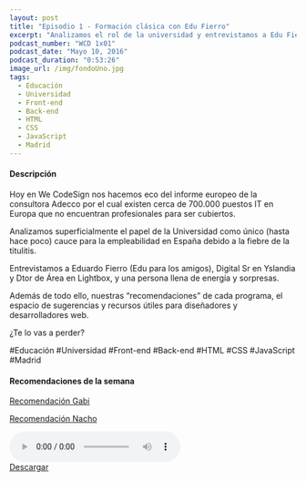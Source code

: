 ```yaml
---
layout: post
title: "Episodio 1 - Formación clásica con Edu Fierro"
excerpt: "Analizamos el rol de la universidad y entrevistamos a Edu Fierro, Digital Sr en Yslandia y docente en Lightbox."
podcast_number: "WCD 1x01"
podcast_date: "Mayo 10, 2016"
podcast_duration: "0:53:26"
image_url: /img/fondoUno.jpg
tags: 
  - Educación
  - Universidad
  - Front-end
  - Back-end
  - HTML
  - CSS
  - JavaScript
  - Madrid
---
```


#### Descripción

Hoy en We CodeSign nos hacemos eco del informe europeo de la consultora Adecco por el cual existen cerca de 700.000 puestos IT en Europa que no encuentran profesionales para ser cubiertos.
 
Analizamos superficialmente el papel de la Universidad como único (hasta hace poco) cauce para la empleabilidad en España debido a la fiebre de la titulitis.
 
Entrevistamos a Eduardo Fierro (Edu para los amigos), Digital Sr en Yslandia y Dtor de Área en Lightbox, y una persona llena de energía y sorpresas.
 
Además de todo ello, nuestras “recomendaciones” de cada programa, el espacio de sugerencias y recursos útiles para diseñadores y desarrolladores web.
 
¿Te lo vas a perder?

<div class="rule"></div>

  #Educación #Universidad #Front-end #Back-end #HTML #CSS #JavaScript #Madrid

<div class="rule"></div>

#### Recomendaciones de la semana

<a class="recomendacion" href="#">Recomendación Gabi</a>

<a class="recomendacion" href="#">Recomendación Nacho</a>

<div class="rule"></div>

<audio class="post__player" controls="controls">
	<!-- <source src="file.ogg" /> -->
    <source src="/audio/Alice.mp3" />
    Your browser does not support the <code>audio</code> element.  
</audio>

<div class="descargar">
	<span class="icono-download"></span><a href="#">Descargar</a>
</div>
